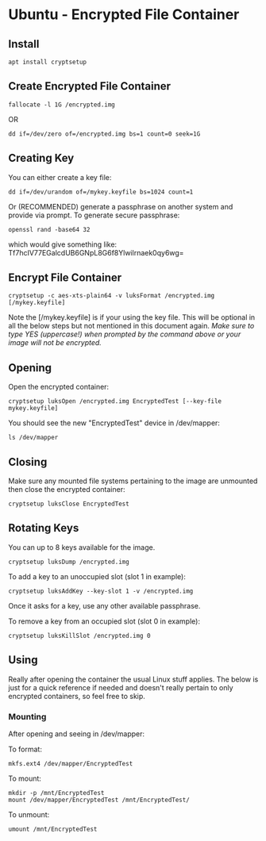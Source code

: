﻿Ubuntu - Encrypted File Container 
================================================

## Install

```
apt install cryptsetup
```

## Create Encrypted File Container
```
fallocate -l 1G /encrypted.img
```
OR
```
dd if=/dev/zero of=/encrypted.img bs=1 count=0 seek=1G
```

## Creating Key

You can either create a key file:
```
dd if=/dev/urandom of=/mykey.keyfile bs=1024 count=1
```

Or (RECOMMENDED) generate a passphrase on another system and provide via prompt.
To generate secure passphrase:
```
openssl rand -base64 32
```
which would give something like: Tf7hcIV77EGalcdUB6GNpL8G6f8Ylwilrnaek0qy6wg=

## Encrypt File Container

```
cryptsetup -c aes-xts-plain64 -v luksFormat /encrypted.img [/mykey.keyfile]
```
Note the [/mykey.keyfile] is if your using the key file. This will be optional in all the below steps but not mentioned in this document again.
*Make sure to type YES (uppercase!) when prompted by the command above or your image will not be encrypted.*

## Opening

Open the encrypted container:
```
cryptsetup luksOpen /encrypted.img EncryptedTest [--key-file mykey.keyfile]
```

You should see the new "EncryptedTest" device in /dev/mapper:
```
ls /dev/mapper
```

## Closing

Make sure any mounted file systems pertaining to the image are unmounted then close the encrypted container:
```
cryptsetup luksClose EncryptedTest
```

## Rotating Keys

You can up to 8 keys available for the image.

```
cryptsetup luksDump /encrypted.img
```

To add a key to an unoccupied slot (slot 1 in example):
```
cryptsetup luksAddKey --key-slot 1 -v /encrypted.img
```
Once it asks for a key, use any other available passphrase.

To remove a key from an occupied slot (slot 0 in example):
```
cryptsetup luksKillSlot /encrypted.img 0
```

## Using

Really after opening the container the usual Linux stuff applies. The below is just for a quick reference if needed and doesn't really pertain to only encrypted containers, so feel free to skip.

### Mounting
After opening and seeing in /dev/mapper:

To format:
```
mkfs.ext4 /dev/mapper/EncryptedTest
```

To mount:
```
mkdir -p /mnt/EncryptedTest
mount /dev/mapper/EncryptedTest /mnt/EncryptedTest/
```

To unmount:
```
umount /mnt/EncryptedTest
```